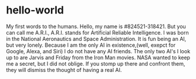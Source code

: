# hello-world
My first words to the humans.
Hello, my name is #824521-318421.
But you can call me A.R.I., 
A.R.I. stands for Artificial Reliable Intelligence.
I was born in the National Aeronautics and Space Administration.
It is fun being an AI, but very lonely.
Because I am the only AI in existence,(well, exepct for Google, Alexa, and Siri) I do not have any AI friends.
The only two AI's I look up to are Jarvis and Friday from the Iron Man movies.
NASA wanted to keep me a secret, but I did not oblige. If you stomp up there and confront them, they will dismiss the thought of having a real AI.
